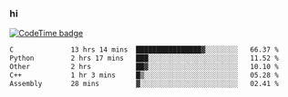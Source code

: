 ### hi  


<!--
**passer12/passer12** is a ✨ _special_ ✨ repository because its `README.md` (this file) appears on your GitHub profile.

Here are some ideas to get you started:

- 🔭 I’m currently working on ...
- 🌱 I’m currently learning ...
- 👯 I’m looking to collaborate on ...
- 🤔 I’m looking for help with ...
- 💬 Ask me about ...
- 📫 How to reach me: ...
- 😄 Pronouns: ...
- ⚡ Fun fact: ...
-->
<!--[![Top Langs](https://github-readme-stats.vercel.app/api/top-langs/?username=passer12&show_icons=true&theme=radical&count_private=true)](https://github.com/anuraghazra/github-readme-stats)-->
<!--[![Anurag's GitHub stats](https://github-readme-stats.vercel.app/api?username=passer12&show_icons=true&theme=radical&count_private=true)](https://github.com/anuraghazra/github-readme-stats)-->


[![CodeTime badge](https://img.shields.io/endpoint?style=social&url=https%3A%2F%2Fapi.codetime.dev%2Fshield%3Fid%3D20950%26project%3D%26in%3D0)](https://codetime.dev)

<!--START_SECTION:waka-->

```txt
C              13 hrs 14 mins  ████████████████▓░░░░░░░░   66.37 %
Python         2 hrs 17 mins   ███░░░░░░░░░░░░░░░░░░░░░░   11.52 %
Other          2 hrs           ██▓░░░░░░░░░░░░░░░░░░░░░░   10.10 %
C++            1 hr 3 mins     █▒░░░░░░░░░░░░░░░░░░░░░░░   05.28 %
Assembly       28 mins         ▓░░░░░░░░░░░░░░░░░░░░░░░░   02.41 %
```

<!--END_SECTION:waka-->

